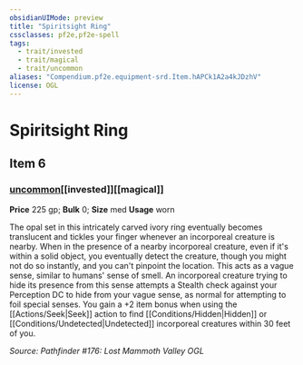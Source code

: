 ```yaml
---
obsidianUIMode: preview
title: "Spiritsight Ring"
cssclasses: pf2e,pf2e-spell
tags:
  - trait/invested
  - trait/magical
  - trait/uncommon
aliases: "Compendium.pf2e.equipment-srd.Item.hAPCk1A2a4kJDzhV"
license: OGL
---
```

# Spiritsight Ring
## Item 6
### [uncommon](uncommon "Uncommon Rarity Trait")[[invested]][[magical]]


**Price** 225 gp; 
**Bulk** 0; **Size** med
**Usage** worn

The opal set in this intricately carved ivory ring eventually becomes translucent and tickles your finger whenever an incorporeal creature is nearby. When in the presence of a nearby incorporeal creature, even if it's within a solid object, you eventually detect the creature, though you might not do so instantly, and you can't pinpoint the location. This acts as a vague sense, similar to humans' sense of smell. An incorporeal creature trying to hide its presence from this sense attempts a Stealth check against your Perception DC to hide from your vague sense, as normal for attempting to foil special senses. You gain a +2 item bonus when using the [[Actions/Seek|Seek]] action to find [[Conditions/Hidden|Hidden]] or [[Conditions/Undetected|Undetected]] incorporeal creatures within 30 feet of you.

*Source: Pathfinder #176: Lost Mammoth Valley*
*OGL*